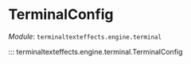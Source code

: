 # TerminalConfig

*Module*: `terminaltexteffects.engine.terminal`

::: terminaltexteffects.engine.terminal.TerminalConfig
